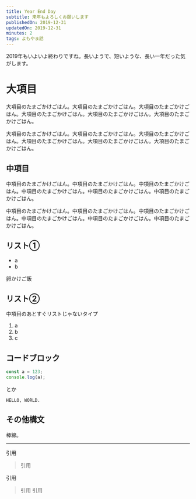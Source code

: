 ```yaml
---
title: Year End Day
subtitle: 来年もよろしくお願いします
publishedOn: 2019-12-31
updatedOn: 2019-12-31
minutes: 2
tags: よもやま話
---
```


2019年もいよいよ終わりですね。長いようで、短いような、長い一年だった気がします。

# 大項目

大項目のたまごかけごはん。大項目のたまごかけごはん。大項目のたまごかけごはん。大項目のたまごかけごはん。大項目のたまごかけごはん。大項目のたまごかけごはん。

大項目のたまごかけごはん。大項目のたまごかけごはん。大項目のたまごかけごはん。大項目のたまごかけごはん。大項目のたまごかけごはん。大項目のたまごかけごはん。

## 中項目

中項目のたまごかけごはん。中項目のたまごかけごはん。中項目のたまごかけごはん。中項目のたまごかけごはん。中項目のたまごかけごはん。中項目のたまごかけごはん。

中項目のたまごかけごはん。中項目のたまごかけごはん。中項目のたまごかけごはん。中項目のたまごかけごはん。中項目のたまごかけごはん。中項目のたまごかけごはん。

## リスト①

- a
- b

卵かけご飯

## リスト②

中項目のあとすぐリストじゃないタイプ

1. a
2. b
3. c

## コードブロック

```js
const a = 123;
console.log(a);
```

とか

```
HELLO, WORLD.
```

## その他構文

棒線。

---

引用

> 引用

引用

> 引用
> 引用
